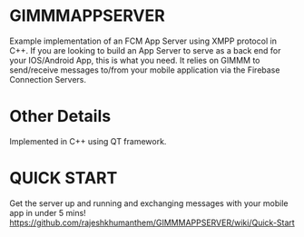 # GIMMMAPPSERVER
Example implementation of an FCM App Server using XMPP protocol in C++. If you are looking to build an App Server to serve as a back end for your IOS/Android App, this is what you need. It relies on GIMMM to send/receive messages to/from your mobile application via the Firebase Connection Servers.

# Other Details
Implemented in C++ using QT framework.

# QUICK START
Get the server up and running and exchanging messages with your mobile app in under 5 mins!
https://github.com/rajeshkhumanthem/GIMMMAPPSERVER/wiki/Quick-Start


     
